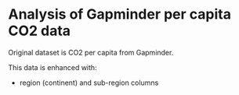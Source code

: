 # Analysis of Gapminder per capita CO2 data

Original dataset is CO2 per capita from Gapminder.

This data is enhanced with:

* region (continent) and sub-region columns
